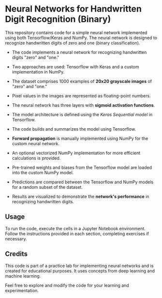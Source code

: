# Neural Networks for Handwritten Digit Recognition (Binary)

This repository contains code for a simple neural network implemented using both Tensorflow/Keras and NumPy. The neural network is designed to recognize handwritten digits of zero and one (binary classification).

- The code implements a neural network for recognizing handwritten digits "zero" and "one."
- Two approaches are used: Tensorflow with Keras and a custom implementation in NumPy.
- The dataset comprises 1000 examples of **20x20 grayscale images** of "zero" and "one."
- Pixel values in the images are represented as floating-point numbers.
- The neural network has three layers with **sigmoid activation functions**.
- The model architecture is defined using the *Keras Sequential model* in Tensorflow.

  
- The code builds and summarizes the model using Tensorflow.
- **Forward propagation** is manually implemented using NumPy for the custom neural network.
- An optional vectorized NumPy implementation for more efficient calculations is provided.
- Pre-trained weights and biases from the Tensorflow model are loaded into the custom NumPy model.
- Predictions are compared between the Tensorflow and NumPy models for a random subset of the dataset.
- Results are visualized to demonstrate the **network's performance** in recognizing handwritten digits.
  
## Usage
To run the code, execute the cells in a Jupyter Notebook environment. Follow the instructions provided in each section, completing exercises if necessary.

## Credits
This code is part of a practice lab for implementing neural networks and is created for educational purposes. It uses concepts from deep learning and machine learning.

Feel free to explore and modify the code for your learning and experimentation.

